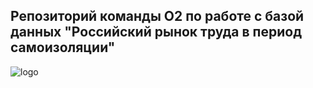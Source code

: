 ## Репозиторий команды O2 по работе с базой данных "Российский рынок труда в период самоизоляции"

![logo](https://github.com/Lareton/dano_work_isnt_wolf/assets/132760800/210d81cc-7383-4606-9691-24fe96166d03)
